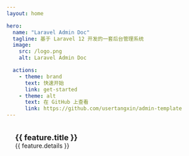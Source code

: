 ```yaml
---
layout: home

hero:
  name: "Laravel Admin Doc"
  tagline: 基于 Laravel 12 开发的一套后台管理系统
  image:
    src: /logo.png
    alt: Laravel Admin Doc

  actions:
    - theme: brand
      text: 快速开始
      link: get-started
    - theme: alt
      text: 在 GitHub 上查看
      link: https://github.com/usertangxin/admin-template
---
```


<script setup>
import { data as featuresData } from "./.vitepress/features.data.js"
</script>

<div class="custom-feature">
    <a class="custom-feature-item" v-for="feature in featuresData" :key="feature.title" :href="'/Modules/' + feature.title + '/'">
        <h3 class="custom-feature-title">{{ feature.title }}</h3>
        <p class="custom-feature-details">{{ feature.details }}</p>
    </a>
</div>

<style>
.custom-feature {
    display: grid;
    /* grid-template-columns: repeat(3, 1fr); */
    grid-gap: 20px;
}

.custom-feature-item {
    padding: 20px;
    border-radius: 8px;
    background-color: var(--vp-c-bg-soft);
    cursor: pointer;
    text-decoration: none !important; 
}

.custom-feature .custom-feature-title {
    font-size: 18px;
    font-weight: bold;
    margin: 0;
}

.custom-feature .custom-feature-details {
    font-size: 14px;
    margin: 0;
}
</style>